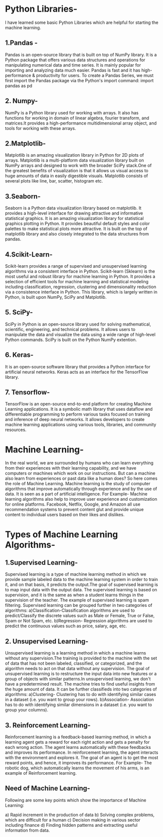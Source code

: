 # Python Libraries- 
I have learned some basic Python Libraries which are helpful for starting the machine learning.
## 1.Pandas -
Pandas is an open-source library that is built on top of NumPy library. It is a Python package that offers various data structures and operations for manipulating numerical data and time series. It is mainly popular for importing and analyzing data much easier. Pandas is fast and it has high-performance & productivity for users.
To create a Pandas Series, we must first import the Pandas package via the Python's import command: import pandas as pd

## 2. Numpy-
NumPy is a Python library used for working with arrays. It also has functions for working in domain of linear algebra, fourier transform, and matrices.It provides a high-performance multidimensional array object, and tools for working with these arrays.

## 2.Matplotlib-
Matplotlib is an amazing visualization library in Python for 2D plots of arrays. Matplotlib is a multi-platform data visualization library built on NumPy arrays and designed to work with the broader SciPy stack.One of the greatest benefits of visualization is that it allows us visual access to huge amounts of data in easily digestible visuals. Matplotlib consists of several plots like line, bar, scatter, histogram etc.

## 3.Seaborn-
Seaborn is a Python data visualization library based on matplotlib. It provides a high-level interface for drawing attractive and informative statistical graphics. It is an amazing visualization library for statistical graphics plotting in Python. It provides beautiful default styles and color palettes to make statistical plots more attractive. It is built on the top of matplotlib library and also closely integrated to the data structures from pandas.

## 4.Scikit-Learn-
Scikit-learn provides a range of supervised and unsupervised learning algorithms via a consistent interface in Python. Scikit-learn (Sklearn) is the most useful and robust library for machine learning in Python. It provides a selection of efficient tools for machine learning and statistical modeling including classification, regression, clustering and dimensionality reduction via a consistence interface in Python. This library, which is largely written in Python, is built upon NumPy, SciPy and Matplotlib.

## 5. SciPy-
SciPy in Python is an open-source library used for solving mathematical, scientific, engineering, and technical problems. It allows users to manipulate the data and visualize the data using a wide range of high-level Python commands. SciPy is built on the Python NumPy extention.

## 6. Keras-
It is an open-source software library that provides a Python interface for artificial neural networks. Keras acts as an interface for the TensorFlow library.

## 7. Tensorflow-
TensorFlow is an open-source end-to-end platform for creating Machine Learning applications. It is a symbolic math library that uses dataflow and differentiable programming to perform various tasks focused on training and inference of deep neural networks. It allows developers to create machine learning applications using various tools, libraries, and community resources.

# Machine Learning-
In the real world, we are surrounded by humans who can learn everything from their experiences with their learning capability, and we have computers or machines which work on our instructions. But can a machine also learn from experiences or past data like a human does? So here comes the role of Machine Learning.
Machine learning is the study of computer algorithms that improve automatically through experience and by the use of data. It is seen as a part of artificial intelligence. For Example- Machine learning algorithms also help to improve user experience and customization for online platforms. Facebook, Netflix, Google, and Amazon all use recommendation systems to prevent content glut and provide unique content to individual users based on their likes and dislikes.

# Types of Machine Learning Algorithms-

## 1.Supervised Learning-
Supervised learning is a type of machine learning method in which we provide sample labeled data to the machine learning system in order to train it, and on that basis, it predicts the output.The goal of supervised learning is to map input data with the output data. The supervised learning is based on supervision, and it is the same as when a student learns things in the supervision of the teacher. The example of supervised learning is spam filtering.
Supervised learning can be grouped further in two categories of algorithms:
a)Classification-Classification algorithms are used to predict/Classify the discrete values such as Male or Female, True or False, Spam or Not Spam, etc.
b)Regression- Regression algorithms are used to predict the continuous values such as price, salary, age, etc.

## 2. Unsupervised Learning-
Unsupervised learning is a learning method in which a machine learns without any supervision.The training is provided to the machine with the set of data that has not been labeled, classified, or categorized, and the algorithm needs to act on that data without any supervision. The goal of unsupervised learning is to restructure the input data into new features or a group of objects with similar patterns.In unsupervised learning, we don't have a predetermined result. The machine tries to find useful insights from the huge amount of data. It can be further classifieds into two categories of algorithms:
a)Clustering- Clustering has to do with identifying similar cases in a dataset (i.e. you want to group your rows).
b)Association- Association has to do with identifying similar dimensions in a dataset (i.e. you want to group your columns).

## 3. Reinforcement Learning-
Reinforcement learning is a feedback-based learning method, in which a learning agent gets a reward for each right action and gets a penalty for each wrong action. The agent learns automatically with these feedbacks and improves its performance. In reinforcement learning, the agent interacts with the environment and explores it. The goal of an agent is to get the most reward points, and hence, it improves its performance. For Example- The robotic dog, which automatically learns the movement of his arms, is an example of Reinforcement learning.

## Need of Machine Learning-
Following are some key points which show the importance of Machine Learning:

a) Rapid increment in the production of data
b) Solving complex problems, which are difficult for a human
c) Decision making in various sector including finance
d) Finding hidden patterns and extracting useful information from data.










